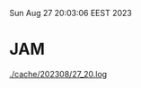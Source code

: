 Sun Aug 27 20:03:06 EEST 2023
# JAM
<a href='./cache/202308/27_20.log'>./cache/202308/27_20.log</a>
